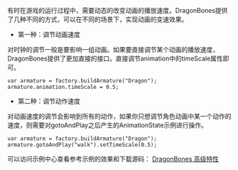 有时在游戏的运行过程中，需要动态的改变动画的播放速度。DragonBones提供了几种不同的方式，可以在不同的场景下，实现动画的变速效果。

* 第一种：调节动画速度

对时钟的调节一般是要影响一组动画。如果要直接调节某个动画的播放速度，DragonBones提供了更加直接的接口。直接调节animation中的timeScale属性即可。

```
var armature = factory.buildArmature("Dragon");
armature.animation.timeScale = 0.5;
```

* 第二种：调节动作速度

对动画速度的调节会影响到所有的动作，如果你只想调节角色动画中某一个动作的速度，则需要对gotoAndPlay之后产生的AnimationState示例进行操作。

```
var armature = factory.buildArmature("Dragon");
armature.gotoAndPlay("walk").setTimeScale(0.5);
```

可以访问示例中心查看参考示例的效果和下载源码：
[DragonBones 高级特性](http://edn.egret.com/cn/index.php/article/index/id/713)

 
   
